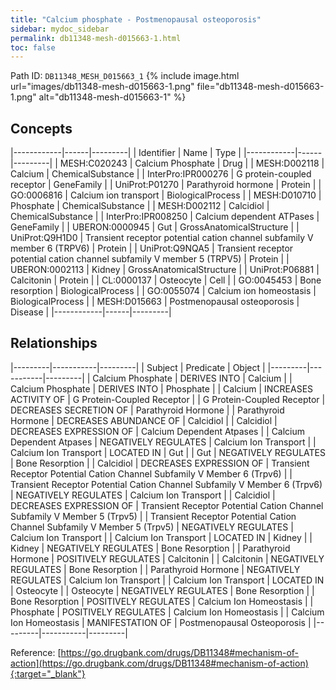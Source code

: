 ```yaml
---
title: "Calcium phosphate - Postmenopausal osteoporosis"
sidebar: mydoc_sidebar
permalink: db11348-mesh-d015663-1.html
toc: false 
---
```



Path ID: `DB11348_MESH_D015663_1`
{% include image.html url="images/db11348-mesh-d015663-1.png" file="db11348-mesh-d015663-1.png" alt="db11348-mesh-d015663-1" %}

## Concepts

|------------|------|---------|
| Identifier | Name | Type    |
|------------|------|---------|
| MESH:C020243 | Calcium Phosphate | Drug |
| MESH:D002118 | Calcium | ChemicalSubstance |
| InterPro:IPR000276 | G protein-coupled receptor | GeneFamily |
| UniProt:P01270 | Parathyroid hormone | Protein |
| GO:0006816 | Calcium ion transport | BiologicalProcess |
| MESH:D010710 | Phosphate | ChemicalSubstance |
| MESH:D002112 | Calcidiol | ChemicalSubstance |
| InterPro:IPR008250 | Calcium dependent ATPases | GeneFamily |
| UBERON:0000945 | Gut | GrossAnatomicalStructure |
| UniProt:Q9H1D0 | Transient receptor potential cation channel subfamily V member 6 (TRPV6) | Protein |
| UniProt:Q9NQA5 | Transient receptor potential cation channel subfamily V member 5 (TRPV5) | Protein |
| UBERON:0002113 | Kidney | GrossAnatomicalStructure |
| UniProt:P06881 | Calcitonin | Protein |
| CL:0000137 | Osteocyte | Cell |
| GO:0045453 | Bone resorption | BiologicalProcess |
| GO:0055074 | Calcium ion homeostasis | BiologicalProcess |
| MESH:D015663 | Postmenopausal osteoporosis | Disease |
|------------|------|---------|

## Relationships

|---------|-----------|---------|
| Subject | Predicate | Object  |
|---------|-----------|---------|
| Calcium Phosphate | DERIVES INTO | Calcium |
| Calcium Phosphate | DERIVES INTO | Phosphate |
| Calcium | INCREASES ACTIVITY OF | G Protein-Coupled Receptor |
| G Protein-Coupled Receptor | DECREASES SECRETION OF | Parathyroid Hormone |
| Parathyroid Hormone | DECREASES ABUNDANCE OF | Calcidiol |
| Calcidiol | DECREASES EXPRESSION OF | Calcium Dependent Atpases |
| Calcium Dependent Atpases | NEGATIVELY REGULATES | Calcium Ion Transport |
| Calcium Ion Transport | LOCATED IN | Gut |
| Gut | NEGATIVELY REGULATES | Bone Resorption |
| Calcidiol | DECREASES EXPRESSION OF | Transient Receptor Potential Cation Channel Subfamily V Member 6 (Trpv6) |
| Transient Receptor Potential Cation Channel Subfamily V Member 6 (Trpv6) | NEGATIVELY REGULATES | Calcium Ion Transport |
| Calcidiol | DECREASES EXPRESSION OF | Transient Receptor Potential Cation Channel Subfamily V Member 5 (Trpv5) |
| Transient Receptor Potential Cation Channel Subfamily V Member 5 (Trpv5) | NEGATIVELY REGULATES | Calcium Ion Transport |
| Calcium Ion Transport | LOCATED IN | Kidney |
| Kidney | NEGATIVELY REGULATES | Bone Resorption |
| Parathyroid Hormone | POSITIVELY REGULATES | Calcitonin |
| Calcitonin | NEGATIVELY REGULATES | Bone Resorption |
| Parathyroid Hormone | NEGATIVELY REGULATES | Calcium Ion Transport |
| Calcium Ion Transport | LOCATED IN | Osteocyte |
| Osteocyte | NEGATIVELY REGULATES | Bone Resorption |
| Bone Resorption | POSITIVELY REGULATES | Calcium Ion Homeostasis |
| Phosphate | POSITIVELY REGULATES | Calcium Ion Homeostasis |
| Calcium Ion Homeostasis | MANIFESTATION OF | Postmenopausal Osteoporosis |
|---------|-----------|---------|

Reference: [https://go.drugbank.com/drugs/DB11348#mechanism-of-action](https://go.drugbank.com/drugs/DB11348#mechanism-of-action){:target="_blank"}